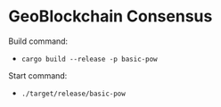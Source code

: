 # GeoBlockchain Consensus

Build command:
- `cargo build --release -p basic-pow`

Start command:
- `./target/release/basic-pow`
